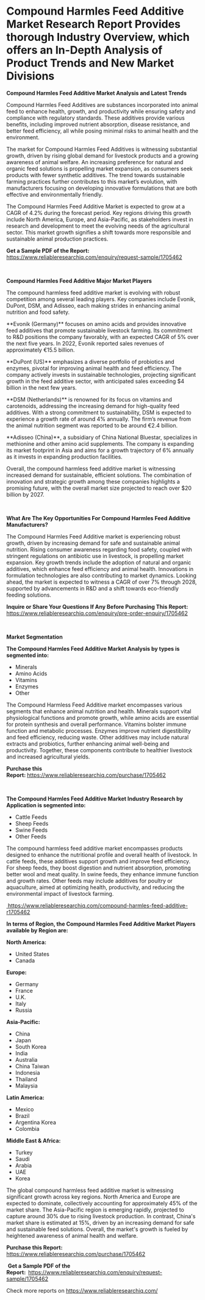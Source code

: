 <p><h1>Compound Harmles Feed Additive Market Research Report Provides thorough Industry Overview, which offers an In-Depth Analysis of Product Trends and New Market Divisions</h1></p><p><strong>Compound Harmles Feed Additive Market Analysis and Latest Trends</strong></p>
<p><p>Compound Harmles Feed Additives are substances incorporated into animal feed to enhance health, growth, and productivity while ensuring safety and compliance with regulatory standards. These additives provide various benefits, including improved nutrient absorption, disease resistance, and better feed efficiency, all while posing minimal risks to animal health and the environment. </p><p>The market for Compound Harmles Feed Additives is witnessing substantial growth, driven by rising global demand for livestock products and a growing awareness of animal welfare. An increasing preference for natural and organic feed solutions is propelling market expansion, as consumers seek products with fewer synthetic additives. The trend towards sustainable farming practices further contributes to this market’s evolution, with manufacturers focusing on developing innovative formulations that are both effective and environmentally friendly.</p><p>The Compound Harmles Feed Additive Market is expected to grow at a CAGR of 4.2% during the forecast period. Key regions driving this growth include North America, Europe, and Asia-Pacific, as stakeholders invest in research and development to meet the evolving needs of the agricultural sector. This market growth signifies a shift towards more responsible and sustainable animal production practices.</p></p>
<p><strong>Get a Sample PDF of the Report:&nbsp;</strong> <a href="https://www.reliableresearchiq.com/enquiry/request-sample/1705462?utm_campaign=1170&utm_medium=2&utm_source=Github&utm_content=ia&utm_term=09012025&utm_id=compound-harmles-feed-additive">https://www.reliableresearchiq.com/enquiry/request-sample/1705462</a></p>
<p>&nbsp;</p>
<p><strong>Compound Harmles Feed Additive Major Market Players</strong></p>
<p><p>The compound harmless feed additive market is evolving with robust competition among several leading players. Key companies include Evonik, DuPont, DSM, and Adisseo, each making strides in enhancing animal nutrition and food safety.</p><p>**Evonik (Germany)** focuses on amino acids and provides innovative feed additives that promote sustainable livestock farming. Its commitment to R&D positions the company favorably, with an expected CAGR of 5% over the next five years. In 2022, Evonik reported sales revenues of approximately €15.5 billion.</p><p>**DuPont (US)** emphasizes a diverse portfolio of probiotics and enzymes, pivotal for improving animal health and feed efficiency. The company actively invests in sustainable technologies, projecting significant growth in the feed additive sector, with anticipated sales exceeding $4 billion in the next few years.</p><p>**DSM (Netherlands)** is renowned for its focus on vitamins and carotenoids, addressing the increasing demand for high-quality feed additives. With a strong commitment to sustainability, DSM is expected to experience a growth rate of around 4% annually. The firm’s revenue from the animal nutrition segment was reported to be around €2.4 billion.</p><p>**Adisseo (China)**, a subsidiary of China National Bluestar, specializes in methionine and other amino acid supplements. The company is expanding its market footprint in Asia and aims for a growth trajectory of 6% annually as it invests in expanding production facilities.</p><p>Overall, the compound harmless feed additive market is witnessing increased demand for sustainable, efficient solutions. The combination of innovation and strategic growth among these companies highlights a promising future, with the overall market size projected to reach over $20 billion by 2027.</p></p>
<p>&nbsp;</p>
<p><strong>What Are The Key Opportunities For Compound Harmles Feed Additive Manufacturers?</strong></p>
<p><p>The Compound Harmles Feed Additive market is experiencing robust growth, driven by increasing demand for safe and sustainable animal nutrition. Rising consumer awareness regarding food safety, coupled with stringent regulations on antibiotic use in livestock, is propelling market expansion. Key growth trends include the adoption of natural and organic additives, which enhance feed efficiency and animal health. Innovations in formulation technologies are also contributing to market dynamics. Looking ahead, the market is expected to witness a CAGR of over 7% through 2028, supported by advancements in R&D and a shift towards eco-friendly feeding solutions.</p></p>
<p><strong>Inquire or Share Your Questions If Any Before Purchasing This Report:</strong> <a href="https://www.reliableresearchiq.com/enquiry/pre-order-enquiry/1705462?utm_campaign=1170&utm_medium=2&utm_source=Github&utm_content=ia&utm_term=09012025&utm_id=compound-harmles-feed-additive">https://www.reliableresearchiq.com/enquiry/pre-order-enquiry/1705462</a></p>
<p>&nbsp;</p>
<p><strong>Market Segmentation</strong></p>
<p><strong>The Compound Harmles Feed Additive Market Analysis by types is segmented into:</strong></p>
<p><ul><li>Minerals</li><li>Amino Acids</li><li>Vitamins</li><li>Enzymes</li><li>Other</li></ul></p>
<p><p>The Compound Harmless Feed Additive market encompasses various segments that enhance animal nutrition and health. Minerals support vital physiological functions and promote growth, while amino acids are essential for protein synthesis and overall performance. Vitamins bolster immune function and metabolic processes. Enzymes improve nutrient digestibility and feed efficiency, reducing waste. Other additives may include natural extracts and probiotics, further enhancing animal well-being and productivity. Together, these components contribute to healthier livestock and increased agricultural yields.</p></p>
<p><strong>Purchase this Report:&nbsp;</strong><a href="https://www.reliableresearchiq.com/purchase/1705462?utm_campaign=1170&utm_medium=2&utm_source=Github&utm_content=ia&utm_term=09012025&utm_id=compound-harmles-feed-additive">https://www.reliableresearchiq.com/purchase/1705462</a></p>
<p>&nbsp;</p>
<p><strong>The Compound Harmles Feed Additive Market Industry Research by Application is segmented into:</strong></p>
<p><ul><li>Cattle Feeds</li><li>Sheep Feeds</li><li>Swine Feeds</li><li>Other Feeds</li></ul></p>
<p><p>The compound harmless feed additive market encompasses products designed to enhance the nutritional profile and overall health of livestock. In cattle feeds, these additives support growth and improve feed efficiency. For sheep feeds, they boost digestion and nutrient absorption, promoting better wool and meat quality. In swine feeds, they enhance immune function and growth rates. Other feeds may include additives for poultry or aquaculture, aimed at optimizing health, productivity, and reducing the environmental impact of livestock farming.</p></p>
<p><a href="https://www.reliableresearchiq.com/compound-harmles-feed-additive-r1705462?utm_campaign=1170&utm_medium=2&utm_source=Github&utm_content=ia&utm_term=09012025&utm_id=compound-harmles-feed-additive">&nbsp;https://www.reliableresearchiq.com/compound-harmles-feed-additive-r1705462</a></p>
<p><strong>In terms of Region, the Compound Harmles Feed Additive Market Players available by Region are:</strong></p>
<p>
    <p> <strong> North America: </strong>
        <ul>
            <li>United States</li>
            <li>Canada</li>
        </ul>
        </p> 
    <p> <strong> Europe: </strong>
        <ul>
            <li>Germany</li>
            <li>France</li>
            <li>U.K.</li>
            <li>Italy</li>
            <li>Russia</li>
        </ul>
        </p> 
    <p> <strong> Asia-Pacific: </strong>
        <ul>
            <li>China</li>
            <li>Japan</li>
            <li>South Korea</li>
            <li>India</li>
            <li>Australia</li>
            <li>China Taiwan</li>
            <li>Indonesia</li>
            <li>Thailand</li>
            <li>Malaysia</li>
        </ul>
        </p> 
    <p> <strong> Latin America: </strong>
        <ul>
            <li>Mexico</li>
            <li>Brazil</li>
            <li>Argentina Korea</li>
            <li>Colombia</li>
        </ul>
        </p> 
    <p> <strong> Middle East & Africa: </strong>
        <ul>
            <li>Turkey</li>
            <li>Saudi</li>
            <li>Arabia</li>
            <li>UAE</li>
            <li>Korea</li>
        </ul>
    </p>
    </p>
<p><p>The global compound harmless feed additive market is witnessing significant growth across key regions. North America and Europe are expected to dominate, collectively accounting for approximately 45% of the market share. The Asia-Pacific region is emerging rapidly, projected to capture around 30% due to rising livestock production. In contrast, China's market share is estimated at 15%, driven by an increasing demand for safe and sustainable feed solutions. Overall, the market's growth is fueled by heightened awareness of animal health and welfare.</p></p>
<p><strong>Purchase this Report: </strong><a href="https://www.reliableresearchiq.com/purchase/1705462?utm_campaign=1170&utm_medium=2&utm_source=Github&utm_content=ia&utm_term=09012025&utm_id=compound-harmles-feed-additive">https://www.reliableresearchiq.com/purchase/1705462</a></p>
<p>&nbsp;<strong>Get a Sample PDF of the Report:&nbsp;&nbsp;</strong><a href="https://www.reliableresearchiq.com/enquiry/request-sample/1705462?utm_campaign=1170&utm_medium=2&utm_source=Github&utm_content=ia&utm_term=09012025&utm_id=compound-harmles-feed-additive">https://www.reliableresearchiq.com/enquiry/request-sample/1705462</a></p>
<p><strong></strong></p>
<p>Check more reports on <a href="https://www.reliableresearchiq.com/?utm_campaign=1170&utm_medium=2&utm_source=Github&utm_content=ia&utm_term=09012025&utm_id=compound-harmles-feed-additive">https://www.reliableresearchiq.com/</a></p>